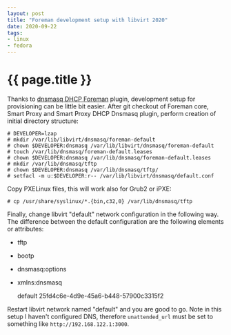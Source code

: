 ```yaml
---
layout: post
title: "Foreman development setup with libvirt 2020"
date: 2020-09-22
tags:
- linux
- fedora
---
```

{{ page.title }}
================

Thanks to [dnsmasq DHCP Foreman](https://github.com/theforeman/smart_proxy_dhcp_dnsmasq) plugin, development setup for provisioning can be little bit easier. After git checkout of Foreman core, Smart Proxy and Smart Proxy DHCP Dnsmasq plugin, perform creation of initial directory structure:

    # DEVELOPER=lzap
    # mkdir /var/lib/libvirt/dnsmasq/foreman-default
    # chown $DEVELOPER:dnsmasq /var/lib/libvirt/dnsmasq/foreman-default
    # touch /var/lib/dnsmasq/foreman-default.leases
    # chown $DEVELOPER:dnsmasq /var/lib/dnsmasq/foreman-default.leases
    # mkdir /var/lib/dnsmasq/tftp
    # chown $DEVELOPER:dnsmasq /var/lib/dnsmasq/tftp/
    # setfacl -m u:$DEVELOPER:r-- /var/lib/libvirt/dnsmasq/default.conf

Copy PXELinux files, this will work also for Grub2 or iPXE:

    # cp /usr/share/syslinux/*.{bin,c32,0} /var/lib/dnsmasq/tftp

Finally, change libvirt "default" network configuration in the following way. The difference between the default configuration are the following elements or attributes:

* tftp
* bootp
* dnsmasq:options
* xmlns:dnsmasq

    <network xmlns:dnsmasq="http://libvirt.org/schemas/network/dnsmasq/1.0">
      <name>default</name>
      <uuid>25fd4c6e-4d9e-45a6-b448-57900c3315f2</uuid>
      <forward mode="nat">
        <nat>
          <port start="1024" end="65535"/>
        </nat>
      </forward>
      <bridge name="virbr0" zone="trusted" stp="on" delay="0"/>
      <mac address="52:54:00:dd:b0:55"/>
      <ip address="192.168.122.1" netmask="255.255.255.0">
        <tftp root="/var/lib/dnsmasq/tftp"/>
        <dhcp>
          <range start="192.168.122.2" end="192.168.122.254"/>
          <bootp file="pxelinux.0"/>
        </dhcp>
      </ip>
      <dnsmasq:options>
        <dnsmasq:option value="dhcp-optsfile=/var/lib/libvirt/dnsmasq/foreman-default/dhcpopts.conf"/>
        <dnsmasq:option value="dhcp-hostsfile=/var/lib/libvirt/dnsmasq/foreman-default/dhcphosts"/>
        <dnsmasq:option value="dhcp-leasefile=/var/lib/dnsmasq/foreman-default.leases"/>
      </dnsmasq:options>
    </network>

Restart libvirt network named "default" and you are good to go. Note in this setup I haven't configured DNS, therefore `unattended_url` must be set to something like `http://192.168.122.1:3000`.

